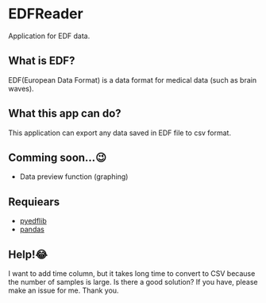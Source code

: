 # EDFReader
Application for EDF data.

## What is EDF?
EDF(European Data Format) is a data format for medical data (such as brain waves).

## What this app can do?
This application can export any data saved in EDF file to csv format.

## Comming soon...😉
- Data preview function (graphing)

## Requiears
- [pyedflib](https://pyedflib.readthedocs.io/en/latest/)
- [pandas](https://pandas.pydata.org/)

## Help!😂
I want to add time column, but it takes long time to convert to CSV because the number of samples is large. Is there a good solution? If you have, please make an issue for me. Thank you.

